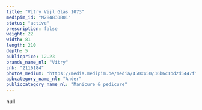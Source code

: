 ```yaml
---
title: "Vitry Vijl Glas 1073"
medipim_id: "M284830B01"
status: "active"
prescription: false
weight: 22
width: 81
length: 210
depth: 5
publicprice: 12.23
brands_name_nl: "Vitry"
cnk: "2116184"
photos_medium: "https://media.medipim.be/media/450x450/36b6c1bd2d5447ffbefdbf9a8fa839e795599a4c.jpg"
apbcategory_name_nl: "Ander"
publiccategory_name_nl: "Manicure & pedicure"
---
```

null
